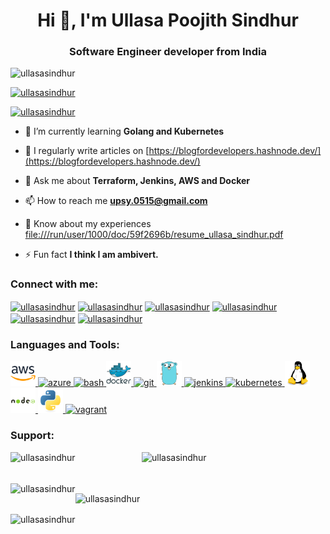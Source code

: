 <h1 align="center">Hi 👋, I'm Ullasa Poojith Sindhur</h1>
<h3 align="center">Software Engineer developer from India</h3>

<p align="left"> <img src="https://komarev.com/ghpvc/?username=ullasasindhur&label=Profile%20views&color=0e75b6&style=flat" alt="ullasasindhur" /> </p>

<p align="left"> <a href="https://github.com/ryo-ma/github-profile-trophy"><img src="https://github-profile-trophy.vercel.app/?username=ullasasindhur" alt="ullasasindhur" /></a> </p>

<p align="left"> <a href="https://twitter.com/ullasasindhur" target="blank"><img src="https://img.shields.io/twitter/follow/ullasasindhur?logo=twitter&style=for-the-badge" alt="ullasasindhur" /></a> </p>

- 🌱 I’m currently learning **Golang and Kubernetes**

- 📝 I regularly write articles on [https://blogfordevelopers.hashnode.dev/](https://blogfordevelopers.hashnode.dev/)

- 💬 Ask me about **Terraform, Jenkins, AWS and Docker**

- 📫 How to reach me **upsy.0515@gmail.com**

- 📄 Know about my experiences [file:///run/user/1000/doc/59f2696b/resume_ullasa_sindhur.pdf](file:///run/user/1000/doc/59f2696b/resume_ullasa_sindhur.pdf)

- ⚡ Fun fact **I think I am ambivert.**

<h3 align="left">Connect with me:</h3>
<p align="left">
<a href="https://twitter.com/ullasasindhur" target="blank"><img align="center" src="https://raw.githubusercontent.com/rahuldkjain/github-profile-readme-generator/master/src/images/icons/Social/twitter.svg" alt="ullasasindhur" height="30" width="40" /></a>
<a href="https://linkedin.com/in/ullasasindhur" target="blank"><img align="center" src="https://raw.githubusercontent.com/rahuldkjain/github-profile-readme-generator/master/src/images/icons/Social/linked-in-alt.svg" alt="ullasasindhur" height="30" width="40" /></a>
<a href="https://instagram.com/ullasasindhur" target="blank"><img align="center" src="https://raw.githubusercontent.com/rahuldkjain/github-profile-readme-generator/master/src/images/icons/Social/instagram.svg" alt="ullasasindhur" height="30" width="40" /></a>
<a href="https://hashnode.com/ullasasindhur" target="blank"><img align="center" src="https://raw.githubusercontent.com/rahuldkjain/github-profile-readme-generator/master/src/images/icons/Social/hashnode.svg" alt="ullasasindhur" height="30" width="40" /></a>
<a href="https://www.leetcode.com/ullasasindhur" target="blank"><img align="center" src="https://raw.githubusercontent.com/rahuldkjain/github-profile-readme-generator/master/src/images/icons/Social/leet-code.svg" alt="ullasasindhur" height="30" width="40" /></a>
<a href="https://www.hackerearth.com/ullasasindhur" target="blank"><img align="center" src="https://raw.githubusercontent.com/rahuldkjain/github-profile-readme-generator/master/src/images/icons/Social/hackerearth.svg" alt="ullasasindhur" height="30" width="40" /></a>
</p>

<h3 align="left">Languages and Tools:</h3>
<p align="left"> <a href="https://aws.amazon.com" target="_blank" rel="noreferrer"> <img src="https://raw.githubusercontent.com/devicons/devicon/master/icons/amazonwebservices/amazonwebservices-original-wordmark.svg" alt="aws" width="40" height="40"/> </a> <a href="https://azure.microsoft.com/en-in/" target="_blank" rel="noreferrer"> <img src="https://www.vectorlogo.zone/logos/microsoft_azure/microsoft_azure-icon.svg" alt="azure" width="40" height="40"/> </a> <a href="https://www.gnu.org/software/bash/" target="_blank" rel="noreferrer"> <img src="https://www.vectorlogo.zone/logos/gnu_bash/gnu_bash-icon.svg" alt="bash" width="40" height="40"/> </a> <a href="https://www.docker.com/" target="_blank" rel="noreferrer"> <img src="https://raw.githubusercontent.com/devicons/devicon/master/icons/docker/docker-original-wordmark.svg" alt="docker" width="40" height="40"/> </a> <a href="https://git-scm.com/" target="_blank" rel="noreferrer"> <img src="https://www.vectorlogo.zone/logos/git-scm/git-scm-icon.svg" alt="git" width="40" height="40"/> </a> <a href="https://golang.org" target="_blank" rel="noreferrer"> <img src="https://raw.githubusercontent.com/devicons/devicon/master/icons/go/go-original.svg" alt="go" width="40" height="40"/> </a> <a href="https://www.jenkins.io" target="_blank" rel="noreferrer"> <img src="https://www.vectorlogo.zone/logos/jenkins/jenkins-icon.svg" alt="jenkins" width="40" height="40"/> </a> <a href="https://kubernetes.io" target="_blank" rel="noreferrer"> <img src="https://www.vectorlogo.zone/logos/kubernetes/kubernetes-icon.svg" alt="kubernetes" width="40" height="40"/> </a> <a href="https://www.linux.org/" target="_blank" rel="noreferrer"> <img src="https://raw.githubusercontent.com/devicons/devicon/master/icons/linux/linux-original.svg" alt="linux" width="40" height="40"/> </a> <a href="https://nodejs.org" target="_blank" rel="noreferrer"> <img src="https://raw.githubusercontent.com/devicons/devicon/master/icons/nodejs/nodejs-original-wordmark.svg" alt="nodejs" width="40" height="40"/> </a> <a href="https://www.python.org" target="_blank" rel="noreferrer"> <img src="https://raw.githubusercontent.com/devicons/devicon/master/icons/python/python-original.svg" alt="python" width="40" height="40"/> </a> <a href="https://www.vagrantup.com/" target="_blank" rel="noreferrer"> <img src="https://www.vectorlogo.zone/logos/vagrantup/vagrantup-icon.svg" alt="vagrant" width="40" height="40"/> </a> </p>

<h3 align="left">Support:</h3>
<p><a href="https://www.buymeacoffee.com/ullasasindhur"> <img align="left" src="https://cdn.buymeacoffee.com/buttons/v2/default-yellow.png" height="50" width="210" alt="ullasasindhur" /></a><a href="https://ko-fi.com/ullasasindhur"> <img align="left" src="https://cdn.ko-fi.com/cdn/kofi3.png?v=3" height="50" width="210" alt="ullasasindhur" /></a></p><br><br>

<p><img align="left" src="https://github-readme-stats.vercel.app/api/top-langs?username=ullasasindhur&show_icons=true&locale=en&layout=compact" alt="ullasasindhur" /></p>

<p>&nbsp;<img align="center" src="https://github-readme-stats.vercel.app/api?username=ullasasindhur&show_icons=true&locale=en" alt="ullasasindhur" /></p>

<p><img align="center" src="https://github-readme-streak-stats.herokuapp.com/?user=ullasasindhur&" alt="ullasasindhur" /></p>

